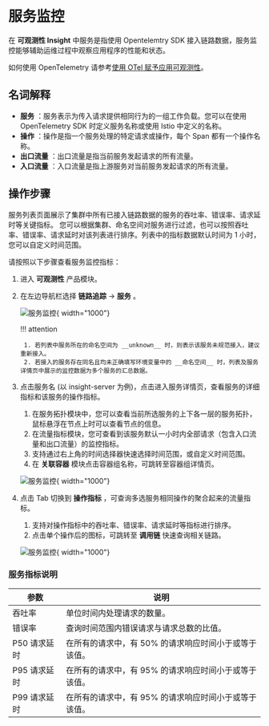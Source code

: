 # 服务监控

在 __可观测性 Insight__ 中服务是指使用 Opentelemtry SDK 接入链路数据，服务监控能够辅助运维过程中观察应用程序的性能和状态。

如何使用 OpenTelemetry 请参考[使用 OTel 赋予应用可观测性](../quickstart/otel/otel.md)。

## 名词解释

- **服务** ：服务表示为传入请求提供相同行为的一组工作负载。您可以在使用 OpenTelemetry SDK 时定义服务名称或使用 Istio 中定义的名称。
- **操作** ：操作是指一个服务处理的特定请求或操作，每个 Span 都有一个操作名称。
- **出口流量** ：出口流量是指当前服务发起请求的所有流量。
- **入口流量** ：入口流量是指上游服务对当前服务发起请求的所有流量。

## 操作步骤

服务列表页面展示了集群中所有已接入链路数据的服务的吞吐率、错误率、请求延时等关键指标。
您可以根据集群、命名空间对服务进行过滤，也可以按照吞吐率、错误率、请求延时对该列表进行排序。列表中的指标数据默认时间为 1 小时，您可以自定义时间范围。

请按照以下步骤查看服务监控指标：

1. 进入 __可观测性__ 产品模块。

2. 在左边导航栏选择 __链路追踪__ -> __服务__ 。

    ![服务监控](https://docs.daocloud.io/daocloud-docs-images/docs/zh/docs/insight/images/service00.png){ width="1000"}

    !!! attention

        1. 若列表中服务所在的命名空间为 __unknown__ 时，则表示该服务未规范接入，建议重新接入。
        2. 若接入的服务存在同名且均未正确填写环境变量中的 __命名空间__ 时，列表及服务详情页中展示的监控数据为多个服务的汇总数据。

3. 点击服务名 (以 insight-server 为例)，点击进入服务详情页，查看服务的详细指标和该服务的操作指标。

    1. 在服务拓扑模块中，您可以查看当前所选服务的上下各一层的服务拓扑，鼠标悬浮在节点上时可以查看节点的信息。
    2. 在流量指标模块，您可查看到该服务默认一小时内全部请求（包含入口流量和出口流量）的监控指标。
    3. 支持通过右上角的时间选择器快速选择时间范围，或自定义时间范围。
    4. 在 __关联容器__ 模块点击容器组名称，可跳转至容器组详情页。

    ![服务监控](../../insight/images/service.png){ width="1000"}

4. 点击 Tab 切换到 __操作指标__ ，可查询多选服务相同操作的聚合起来的流量指标。

    1. 支持对操作指标中的吞吐率、错误率、请求延时等指标进行排序。
    2. 点击单个操作后的图标，可跳转至 __调用链__ 快速查询相关链路。

    ![服务监控](../../insight/images/service-1.png){ width="1000"}

### 服务指标说明

| 参数     | 说明                                     |
| -------- | ---------------------------------------- |
| 吞吐率   | 单位时间内处理请求的数量。               |
| 错误率   | 查询时间范围内错误请求与请求总数的比值。 |
| P50 请求延时 | 在所有的请求中，有 50% 的请求响应时间小于或等于该值。 |
| P95 请求延时 | 在所有的请求中，有 95% 的请求响应时间小于或等于该值。 |
| P99 请求延时 | 在所有的请求中，有 95% 的请求响应时间小于或等于该值。 |
